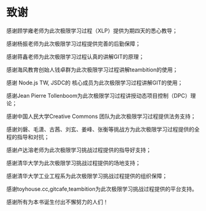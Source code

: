 # 致谢

感谢顾学雍老师为此次极限学习过程（XLP）提供为期四天的悉心教导；

感谢杨振老师为此次极限学习过程提供完善的后勤保障；

感谢蒋鑫老师为此次极限学习过程认真的讲解GIT的原理；

感谢海风教育创始人钱卓群为此次极限学习过程讲解teambition的使用；

感谢 Node.js TW, JSDC的 核心成员为此次极限学习过程讲解GIT的使用；

感谢Jean Pierre Tollenboom为此次极限学习过程讲授动态项目控制（DPC）理论；

感谢中国人民大学Creative Commons 团队为此次极限学习过程提供法务支持；

感谢刘磐、毛潇、古茜、刘玄、姜峰、张衡等挑战方为此次极限学习过程提供的全程的指导和对抗；

感谢卢达溶老师为此次极限学习挑战过程提供的指导好支持；

感谢清华大学为此次极限学习挑战过程提供的场地支持；

感谢清华大学工业工程系为此次极限学习挑战过程提供的组织保障；

感谢toyhouse.cc,gitcafe,teambition为此次极限学习挑战过程提供的平台支持。

感谢所有为本书诞生付出不懈努力的人们！
